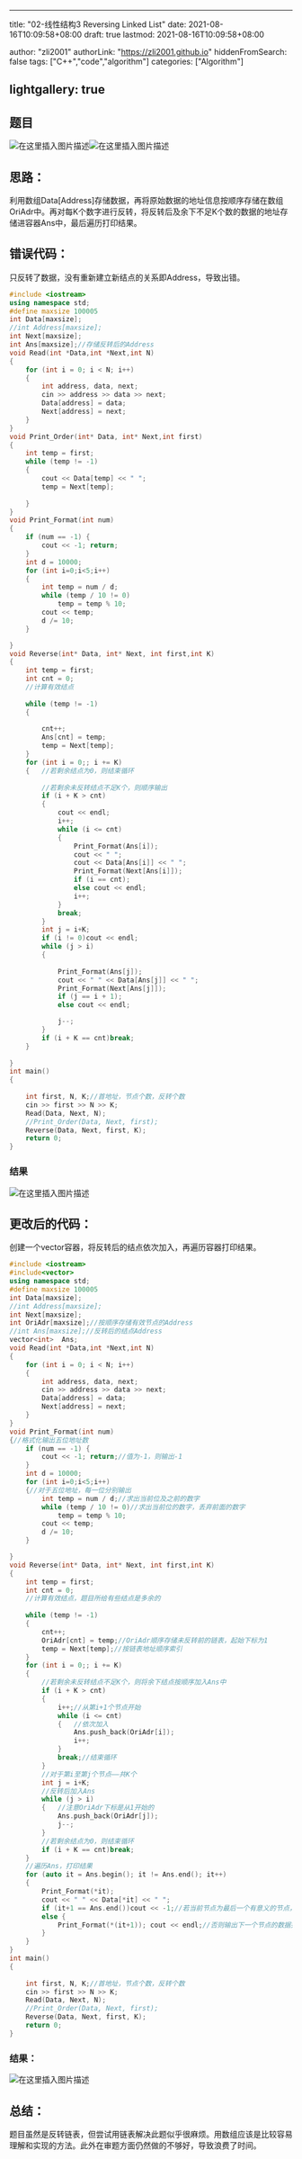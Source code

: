 

---

title: "02-线性结构3 Reversing Linked List"
date: 2021-08-16T10:09:58+08:00
draft: true
lastmod: 2021-08-16T10:09:58+08:00

author: "zli2001"
authorLink: "https://zli2001.github.io"
hiddenFromSearch: false
tags: ["C++","code","algorithm"]
categories: ["Algorithm"]


lightgallery: true
---

<!--more-->



## 题目
![在这里插入图片描述](https://img-blog.csdnimg.cn/ac888283cc1348f98a31a07fe0f89413.png?x-oss-process=image/watermark,type_ZmFuZ3poZW5naGVpdGk,shadow_10,text_aHR0cHM6Ly9ibG9nLmNzZG4ubmV0L3dlaXhpbl80NTgxNDcyOA==,size_16,color_FFFFFF,t_70)![在这里插入图片描述](https://img-blog.csdnimg.cn/2872fa91c2474576ae30c33d248e2d37.png?x-oss-process=image/watermark,type_ZmFuZ3poZW5naGVpdGk,shadow_10,text_aHR0cHM6Ly9ibG9nLmNzZG4ubmV0L3dlaXhpbl80NTgxNDcyOA==,size_16,color_FFFFFF,t_70)
## 思路：
利用数组Data[Address]存储数据，再将原始数据的地址信息按顺序存储在数组OriAdr中。再对每K个数字进行反转，将反转后及余下不足K个数的数据的地址存储进容器Ans中，最后遍历打印结果。

## 错误代码：
只反转了数据，没有重新建立新结点的关系即Address，导致出错。

```cpp
#include <iostream>
using namespace std;
#define maxsize 100005
int Data[maxsize];
//int Address[maxsize];
int Next[maxsize];
int Ans[maxsize];//存储反转后的Address
void Read(int *Data,int *Next,int N)
{
	for (int i = 0; i < N; i++)
	{
		int address, data, next;
		cin >> address >> data >> next;
		Data[address] = data;
		Next[address] = next;
	}
}
void Print_Order(int* Data, int* Next,int first)
{
	int temp = first;
	while (temp != -1)
	{
		cout << Data[temp] << " ";
		temp = Next[temp];
		
	}
}
void Print_Format(int num)
{
	if (num == -1) {
		cout << -1; return;
	}
	int d = 10000;
	for (int i=0;i<5;i++)
	{
		int temp = num / d;
		while (temp / 10 != 0)
			temp = temp % 10;
		cout << temp;
		d /= 10;
	}

}
void Reverse(int* Data, int* Next, int first,int K)
{
	int temp = first;
	int cnt = 0;
	//计算有效结点
	
	while (temp != -1)
	{
		
		cnt++;
		Ans[cnt] = temp;
		temp = Next[temp];
	}
	for (int i = 0;; i += K)
	{	//若剩余结点为0，则结束循环
		
		//若剩余未反转结点不足K个，则顺序输出
		if (i + K > cnt)
		{
			cout << endl;
			i++;
			while (i <= cnt)
			{
				Print_Format(Ans[i]);
				cout << " ";
				cout << Data[Ans[i]] << " ";
				Print_Format(Next[Ans[i]]);
				if (i == cnt);
				else cout << endl;
				i++;
			}
			break;
		}
		int j = i+K;
		if (i != 0)cout << endl;
		while (j > i)
		{
			
			Print_Format(Ans[j]);
			cout << " " << Data[Ans[j]] << " ";
			Print_Format(Next[Ans[j]]);
			if (j == i + 1);
			else cout << endl;

			j--;
		}
		if (i + K == cnt)break;
	}
	
}
int main()
{
	
	int first, N, K;//首地址，节点个数，反转个数
	cin >> first >> N >> K;
	Read(Data, Next, N);
	//Print_Order(Data, Next, first);
	Reverse(Data, Next, first, K);
	return 0;
}
```
### 结果
![在这里插入图片描述](https://img-blog.csdnimg.cn/aedf6474eecb4ccda786df653782c07e.png?x-oss-process=image/watermark,type_ZmFuZ3poZW5naGVpdGk,shadow_10,text_aHR0cHM6Ly9ibG9nLmNzZG4ubmV0L3dlaXhpbl80NTgxNDcyOA==,size_16,color_FFFFFF,t_70)
## 更改后的代码：
创建一个vector容器，将反转后的结点依次加入，再遍历容器打印结果。

```cpp
#include <iostream>
#include<vector>
using namespace std;
#define maxsize 100005
int Data[maxsize];
//int Address[maxsize];
int Next[maxsize];
int OriAdr[maxsize];//按顺序存储有效节点的Address
//int Ans[maxsize];//反转后的结点Address
vector<int>  Ans;
void Read(int *Data,int *Next,int N)
{
	for (int i = 0; i < N; i++)
	{
		int address, data, next;
		cin >> address >> data >> next;
		Data[address] = data;
		Next[address] = next;
	}
}
void Print_Format(int num)
{//格式化输出五位地址数
	if (num == -1) {
		cout << -1; return;//值为-1，则输出-1
	}
	int d = 10000;
	for (int i=0;i<5;i++)
	{//对于五位地址，每一位分别输出
		int temp = num / d;//求出当前位及之前的数字
		while (temp / 10 != 0)//求出当前位的数字，丢弃前面的数字
			temp = temp % 10;
		cout << temp;
		d /= 10;
	}

}
void Reverse(int* Data, int* Next, int first,int K)
{
	int temp = first;
	int cnt = 0;
	//计算有效结点，题目所给有些结点是多余的
	
	while (temp != -1)
	{
		cnt++;
		OriAdr[cnt] = temp;//OriAdr顺序存储未反转前的链表，起始下标为1
		temp = Next[temp];//按链表地址顺序索引
	}
	for (int i = 0;; i += K)
	{
		//若剩余未反转结点不足K个，则将余下结点按顺序加入Ans中
		if (i + K > cnt)
		{
			i++;//从第i+1个节点开始
			while (i <= cnt)
			{	//依次加入
				Ans.push_back(OriAdr[i]);
				i++;
			}
			break;//结束循环
		}
		//对于第i至第j个节点——共K个
		int j = i+K;
		//反转后加入Ans
		while (j > i)
		{	//注意OriAdr下标是从1开始的
			Ans.push_back(OriAdr[j]);
			j--;
		}
		//若剩余结点为0，则结束循环
		if (i + K == cnt)break;
	}
	//遍历Ans，打印结果
	for (auto it = Ans.begin(); it != Ans.end(); it++)
	{
		Print_Format(*it);
		cout << " " << Data[*it] << " ";
		if (it+1 == Ans.end())cout << -1;//若当前节点为最后一个有意义的节点，则输出结束标志-1
		else {
			Print_Format(*(it+1)); cout << endl;//否则输出下一个节点的数据并换行
		}
	}
}
int main()
{
	
	int first, N, K;//首地址，节点个数，反转个数
	cin >> first >> N >> K;
	Read(Data, Next, N);
	//Print_Order(Data, Next, first);
	Reverse(Data, Next, first, K);
	return 0;
}
```
### 结果：
![在这里插入图片描述](https://img-blog.csdnimg.cn/3140d3954fff4bc3ae337c2616b208a1.png?x-oss-process=image/watermark,type_ZmFuZ3poZW5naGVpdGk,shadow_10,text_aHR0cHM6Ly9ibG9nLmNzZG4ubmV0L3dlaXhpbl80NTgxNDcyOA==,size_16,color_FFFFFF,t_70)
## 总结：
题目虽然是反转链表，但尝试用链表解决此题似乎很麻烦。用数组应该是比较容易理解和实现的方法。此外在审题方面仍然做的不够好，导致浪费了时间。
